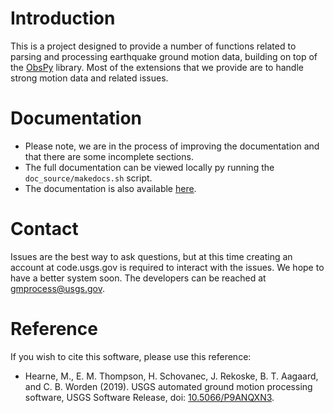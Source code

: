 # Introduction
This is a project designed to provide a number of functions related to parsing and processing earthquake ground motion data, building on top of the [ObsPy](https://github.com/obspy/obspy/wiki) library.
Most of the extensions that we provide are to handle strong motion data and related issues.


# Documentation
- Please note, we are in the process of improving the documentation and that there are some incomplete sections.
- The full documentation can be viewed locally py running the `doc_source/makedocs.sh` script.
- The documentation is also available [here](https://gmprocess-docs.readthedocs.io/en/latest/index.html).

# Contact
Issues are the best way to ask questions, but at this time creating an account at code.usgs.gov is required to interact with the issues.
We hope to have a better system soon.
The developers can be reached at [gmprocess@usgs.gov](mailto:gmprocess@usgs.gov).


# Reference
If you wish to cite this software, please use this reference:

- Hearne, M., E. M. Thompson, H. Schovanec, J. Rekoske, B. T. Aagaard, and C. B. Worden (2019). USGS automated ground motion processing software, USGS Software Release, doi: [10.5066/P9ANQXN3](https://dx.doi.org/10.5066/P9ANQXN3).
  